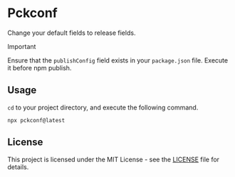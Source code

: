 # Pckconf

Change your default fields to release fields.

> [!IMPORTANT]
> Ensure that the `publishConfig` field exists in your `package.json` file. Execute it before npm publish.

## Usage

`cd` to your project directory, and execute the following command.

```shell
npx pckconf@latest
```

## License

This project is licensed under the MIT License - see the [LICENSE](./LICENSE) file for details.
